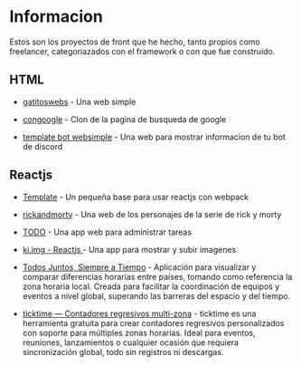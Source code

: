 # Informacion

Estos son los proyectos de front que he hecho, tanto propios como freelancer,
categoriazados con el framework o con que fue construido.

## HTML

- [gatitoswebs](https://github.com/KamerrEzz/gatitoswebs) - Una web simple 

- [congoogle](https://github.com/KamerrEzz/congoogle) - Clon de la pagina de busqueda de google

- [template bot websimple](https://github.com/KamerrEzz/template-bot-websimple) - Una web para mostrar informacion de tu bot de discord

## Reactjs

- [Template](https://github.com/KamerrEzz/reactjs-template) - Un pequeña base para usar reactjs con webpack

- [rickandmorty](https://github.com/KamerrEzz/rickandmorty-hooks) - Una web de los personajes de la serie de rick y morty

- [TODO](https://github.com/KamerrEzz/todo-list-reacjs) - Una app web para administrar tareas

- [ki.img - Reactjs ](https://github.com/KamerrEzz/ki.img-upload-testing/tree/js-express-reactjs) - Una app para mostrar y subir imagenes

- [Todos Juntos, Siempre a Tiempo](https://github.com/KamerrEzz/horarios) - Aplicación para visualizar y comparar diferencias horarias entre países, tomando como referencia la zona horaria local. Creada para facilitar la coordinación de equipos y eventos a nivel global, superando las barreras del espacio y del tiempo.

- [ticktime — Contadores regresivos multi-zona](https://github.com/KamerrEzz/ticktime) - ticktime es una herramienta gratuita para crear contadores regresivos personalizados con soporte para múltiples zonas horarias. Ideal para eventos, reuniones, lanzamientos o cualquier ocasión que requiera sincronización global, todo sin registros ni descargas.
